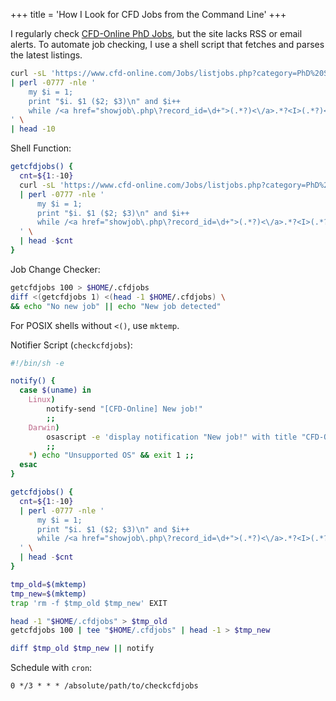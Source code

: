 +++
title = 'How I Look for CFD Jobs from the Command Line'
+++

I regularly check [CFD-Online PhD Jobs](https://www.cfd-online.com/Jobs/listjobs.php?category=PhD%20Studentship), but the site lacks RSS or email alerts. To automate job checking, I use a shell script that fetches and parses the latest listings.

```sh
curl -sL 'https://www.cfd-online.com/Jobs/listjobs.php?category=PhD%20Studentship' \
| perl -0777 -nle '
    my $i = 1;
    print "$i. $1 ($2; $3)\n" and $i++
    while /<a href="showjob\.php\?record_id=\d+">(.*?)<\/a>.*?<I>(.*?)<\/I><br>\s*(.*?)<br>/gs
' \
| head -10
```

Shell Function:

```sh
getcfdjobs() {
  cnt=${1:-10}
  curl -sL 'https://www.cfd-online.com/Jobs/listjobs.php?category=PhD%20Studentship' \
  | perl -0777 -nle '
      my $i = 1;
      print "$i. $1 ($2; $3)\n" and $i++
      while /<a href="showjob\.php\?record_id=\d+">(.*?)<\/a>.*?<I>(.*?)<\/I><br>\s*(.*?)<br>/gs
  ' \
  | head -$cnt
}
```

Job Change Checker:

```sh
getcfdjobs 100 > $HOME/.cfdjobs
diff <(getcfdjobs 1) <(head -1 $HOME/.cfdjobs) \
&& echo "No new job" || echo "New job detected"
```

For POSIX shells without `<()`, use `mktemp`.

Notifier Script (`checkcfdjobs`):

```sh
#!/bin/sh -e

notify() {
  case $(uname) in
    Linux)
        notify-send "[CFD-Online] New job!"
        ;;
    Darwin)
        osascript -e 'display notification "New job!" with title "CFD-Online"'
        ;;
    *) echo "Unsupported OS" && exit 1 ;;
  esac
}

getcfdjobs() {
  cnt=${1:-10}
  | perl -0777 -nle '
      my $i = 1;
      print "$i. $1 ($2; $3)\n" and $i++
      while /<a href="showjob\.php\?record_id=\d+">(.*?)<\/a>.*?<I>(.*?)<\/I><br>\s*(.*?)<br>/gs
  ' \
  | head -$cnt
}

tmp_old=$(mktemp)
tmp_new=$(mktemp)
trap 'rm -f $tmp_old $tmp_new' EXIT

head -1 "$HOME/.cfdjobs" > $tmp_old
getcfdjobs 100 | tee "$HOME/.cfdjobs" | head -1 > $tmp_new

diff $tmp_old $tmp_new || notify
```

Schedule with `cron`:

```cron
0 */3 * * * /absolute/path/to/checkcfdjobs
```
